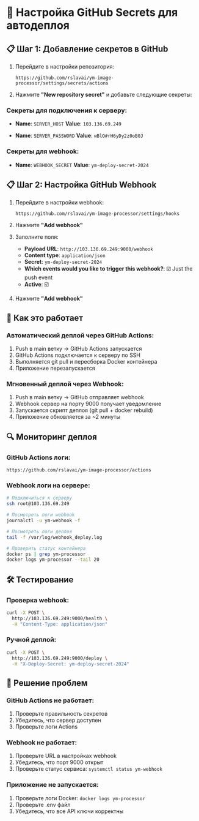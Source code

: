 # 🔐 Настройка GitHub Secrets для автодеплоя

## 📋 Шаг 1: Добавление секретов в GitHub

1. Перейдите в настройки репозитория:
   ```
   https://github.com/rslavai/ym-image-processor/settings/secrets/actions
   ```

2. Нажмите **"New repository secret"** и добавьте следующие секреты:

### Секреты для подключения к серверу:

- **Name**: `SERVER_HOST`
  **Value**: `103.136.69.249`

- **Name**: `SERVER_PASSWORD` 
  **Value**: `wBlO#rH6yDy2z0oB0J`

### Секреты для webhook:

- **Name**: `WEBHOOK_SECRET`
  **Value**: `ym-deploy-secret-2024`

## 📋 Шаг 2: Настройка GitHub Webhook

1. Перейдите в настройки webhook:
   ```
   https://github.com/rslavai/ym-image-processor/settings/hooks
   ```

2. Нажмите **"Add webhook"**

3. Заполните поля:
   - **Payload URL**: `http://103.136.69.249:9000/webhook`
   - **Content type**: `application/json`
   - **Secret**: `ym-deploy-secret-2024`
   - **Which events would you like to trigger this webhook?**: 
     ☑️ Just the push event
   - **Active**: ☑️

4. Нажмите **"Add webhook"**

## 🚀 Как это работает

### Автоматический деплой через GitHub Actions:
1. Push в main ветку → GitHub Actions запускается
2. GitHub Actions подключается к серверу по SSH
3. Выполняется git pull и пересборка Docker контейнера
4. Приложение перезапускается

### Мгновенный деплой через Webhook:
1. Push в main ветку → GitHub отправляет webhook
2. Webhook сервер на порту 9000 получает уведомление
3. Запускается скрипт деплоя (git pull + docker rebuild)
4. Приложение обновляется за ~2 минуты

## 🔍 Мониторинг деплоя

### GitHub Actions логи:
```
https://github.com/rslavai/ym-image-processor/actions
```

### Webhook логи на сервере:
```bash
# Подключиться к серверу
ssh root@103.136.69.249

# Посмотреть логи webhook
journalctl -u ym-webhook -f

# Посмотреть логи деплоя
tail -f /var/log/webhook_deploy.log

# Проверить статус контейнера
docker ps | grep ym-processor
docker logs ym-processor --tail 20
```

## 🛠️ Тестирование

### Проверка webhook:
```bash
curl -X POST \
  http://103.136.69.249:9000/health \
  -H "Content-Type: application/json"
```

### Ручной деплой:
```bash
curl -X POST \
  http://103.136.69.249:9000/deploy \
  -H "X-Deploy-Secret: ym-deploy-secret-2024"
```

## 🔧 Решение проблем

### GitHub Actions не работает:
1. Проверьте правильность секретов
2. Убедитесь, что сервер доступен
3. Проверьте логи Actions

### Webhook не работает:
1. Проверьте URL в настройках webhook
2. Убедитесь, что порт 9000 открыт
3. Проверьте статус сервиса: `systemctl status ym-webhook`

### Приложение не запускается:
1. Проверьте логи Docker: `docker logs ym-processor`
2. Проверьте .env файл
3. Убедитесь, что все API ключи корректны